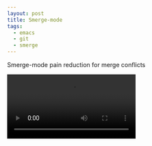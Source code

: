 ```yaml
---
layout: post
title: Smerge-mode
tags:
  - emacs
  - git
  - smerge
---
```


Smerge-mode pain reduction for merge conflicts

<video controls autoplay>
  <source src="/public/videos/758861381898637313.mp4" type="video/mp4">
    Sorry your browser does not support the video tag, maybe time to upgrade?
</video>
